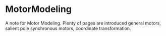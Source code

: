 # MotorModeling
A note for Motor Modeling. Plenty of pages are introduced general motors, salient pole synchronous motors, coordinate transformation.
